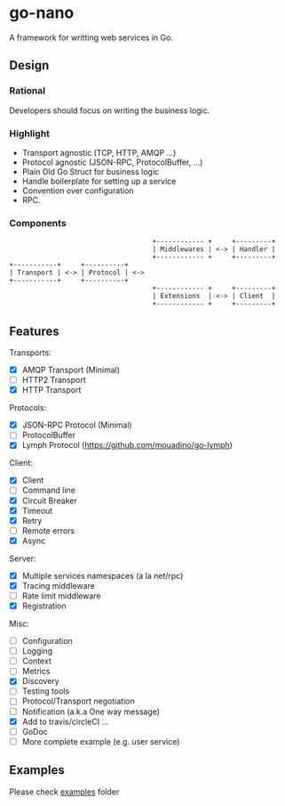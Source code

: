 # go-nano

A framework for writting web services in Go.

## Design

### Rational

Developers should focus on writing the business logic.

### Highlight

- Transport agnostic (TCP, HTTP, AMQP ...)
- Protocol agnostic (JSON-RPC, ProtocolBuffer, ...)
- Plain Old Go Struct for business logic
- Handle boilerplate for setting up a service
- Convention over configuration
- RPC.

### Components

                                        +------------ +     +---------+
                                        | Middlewares | <-> | Handler |
                                        +------------ +     +---------+
    +-----------+     +----------+
    | Transport | <-> | Protocol | <->
    +-----------+     +----------+
                                        +------------ +     +---------+
                                        | Extensions  | <-> | Client  |
                                        +------------ +     +---------+


## Features

Transports:

- [X] AMQP Transport (Minimal)
- [ ] HTTP2 Transport
- [X] HTTP Transport

Protocols:

- [X] JSON-RPC Protocol (Minimal)
- [ ] ProtocolBuffer
- [X] Lymph Protocol (https://github.com/mouadino/go-lymph)

Client:

- [X] Client
- [ ] Command line
- [X] Circuit Breaker
- [X] Timeout
- [X] Retry
- [ ] Remote errors
- [X] Async

Server:

- [X] Multiple services namespaces (a la net/rpc)
- [X] Tracing middleware
- [ ] Rate limit middleware
- [X] Registration

Misc:

- [ ] Configuration
- [ ] Logging
- [ ] Context
- [ ] Metrics
- [X] Discovery
- [ ] Testing tools
- [ ] Protocol/Transport negotiation
- [ ] Notification (a.k.a One way message)
- [X] Add to travis/circleCI ...
- [ ] GoDoc
- [ ] More complete example (e.g. user service)

## Examples

Please check [examples] folder

[examples]: https://github.com/mouadino/go-nano/tree/master/examples
